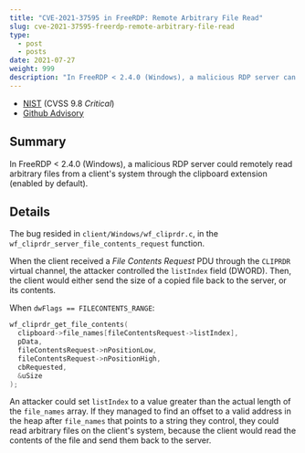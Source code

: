 ```yaml
---
title: "CVE-2021-37595 in FreeRDP: Remote Arbitrary File Read"
slug: cve-2021-37595-freerdp-remote-arbitrary-file-read
type:
  - post
  - posts
date: 2021-07-27
weight: 999
description: "In FreeRDP < 2.4.0 (Windows), a malicious RDP server can remotely read arbitrary files from a client's system through the clipboard extension (enabled by default)."
---
```


* [NIST](https://nvd.nist.gov/vuln/detail/CVE-2021-37595) (CVSS 9.8 *Critical*)
* [Github Advisory](https://github.com/FreeRDP/FreeRDP/security/advisories/GHSA-qg62-jcfp-46fw)

## Summary

In FreeRDP < 2.4.0 (Windows), a malicious RDP server could remotely read arbitrary files from a client's system through the clipboard extension (enabled by default).

## Details

The bug resided in `client/Windows/wf_cliprdr.c`, in the `wf_cliprdr_server_file_contents_request` function.

When the client received a *File Contents Request* PDU through the `CLIPRDR` virtual channel, the attacker controlled the `listIndex` field (DWORD). Then, the client would either send the size of a copied file back to the server, or its contents.

When `dwFlags == FILECONTENTS_RANGE`:

```c
wf_cliprdr_get_file_contents(
  clipboard->file_names[fileContentsRequest->listIndex],
  pData,
  fileContentsRequest->nPositionLow,
  fileContentsRequest->nPositionHigh,
  cbRequested,
  &uSize
);
```

An attacker could set `listIndex` to a value greater than the actual length of the `file_names` array. If they managed to find an offset to a valid address in the heap after `file_names` that points to a string they control, they could read arbitrary files on the client's system, because the client would read the contents of the file and send them back to the server.

